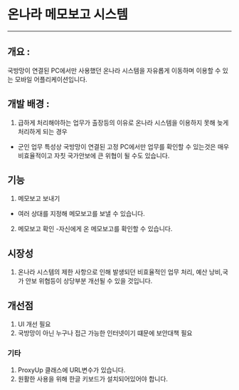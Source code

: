 #  온나라 메모보고 시스템

- - -
## 개요 : 
국방망이 연결된 PC에서만 사용했던 온나라 시스템을 자유롭게 이동하며 이용할 수 있는 모바일 어플리케이션입니다. 


## 개발 배경 : 

1. 급하게 처리해야하는 업무가 출장등의 이유로 온나라 시스템을 이용하지 못해 늦게 처리하게 되는 경우
- 군인 업무 특성상 국방망이 연결된 고정 PC에서만 업무를 확인할 수 있는것은 매우 비효율적이고 자칫 국가안보에 큰 위협이 될 수도 있습니다.

## 기능

1. 메모보고 보내기
- 여러 상대를 지정해 메모보고를 보낼 수 있습니다.

2. 메모보고 확인 
-자신에게 온 메모보고를 확인할 수 있습니다.


## 시장성

1. 온나라 시스템의 제한 사항으로 인해 발생되던 비효율적인 업무 처리, 예산 낭비,국가 안보 위협등이 상당부분 개선될 수 있을 것입니다.

## 개선점

1. UI 개선 필요
2. 국방망이 아닌 누구나 접근 가능한 인터넷이기 떄문에 보안대책 필요

### 기타

1. ProxyUp 클래스에 URL변수가 있습니다.
2. 원활한 사용을 위해 한글 키보드가 설치되어있어야 합니다.
